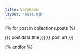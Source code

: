 ```yaml
---
title: VaryGeek
layout: 'base.njk'
---
```


{% for post in collections.posts %}

[{{ post.data.title }}]({{ post.url }})

{% endfor %}